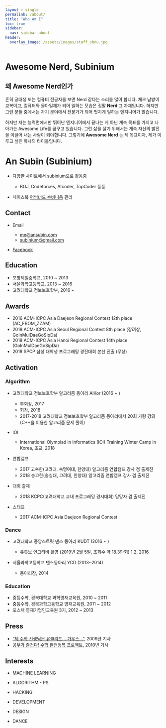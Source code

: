 ```yaml
---
layout : single
permalink: /about/
title: "Who Am I"
toc: true
sidebar:
  nav: sidebar-about
header:
  overlay_image: /assets/images/staff_sbnu.jpg
---
```


# Awesome Nerd, Subinium

## 왜 Awesome Nerd인가

흔히 공대생 또는 컴퓨터 전공자를 보면 Nerd 같다는 소리를 많이 합니다.
체크 남방이 교복이고, 컴퓨터와 물아일체가 되어 일하는 모습은 정말 **Nerd** 그 자체입니다.
하지만 그런 분들 중에서는 자기 분야에서 전문가가 되어 멋지게 일하는 엔지니어가 많습니다.

하지만 저는 능력면에서만 뛰어난 엔지니어에서 끝나는 게 아닌 계속 목표를 가지고 나아가는 Awesome Life를 꿈꾸고 있습니다.
그런 삶을 살기 위해서는 계속 자신의 발전을 이끌어 내는 사람이 되야합니다.
그렇기에 **Awesome Nerd** 는 제 목표이자, 제가 이루고 싶은 하나의 타이틀입니다.

# An Subin (Subinium)

- 다양한 사이트에서 subinium으로 활동중
  - BOJ, Codeforces, Atcoder, TopCoder 등등

- 페이스북 [어썸너드 수비니움](https://www.facebook.com/ANsubinium/) 관리

## Contact

- Email
  - me@ansubin.com
  - subinium@gmail.com

- [Facebook](https://www.facebook.com/subinium)

## Education

- 포항제철중학교, 2010 ~ 2013
- 서울과학고등학교, 2013 ~ 2016
- 고려대학교 정보보호학부, 2016 ~

## Awards

- 2016 ACM-ICPC Asia Daejeon Regional Contest 12th place (AC_FROM_ZZAM)
- 2018 ACM-ICPC Asia Seoul Regional Contest 8th place (장려상, GoInMulDaeGoSipDa)
- 2018 ACM-ICPC Asia Hanoi Regional Contest 14th place (GoInMulDaeGoSipDa)
- 2018 SPCP 삼성 대학생 프로그래밍 경진대회 본선 진출 (무상)

## Activation

### Algorithm

- 고려대학교 정보보호학부 알고리즘 동아리 AlKor (2016 ~ )
  - 부회장, 2017
  - 회장, 2018
  - 2017-2018 고려대학교 정보보호학부 알고리즘 동아리에서 20회 가량 강의 (C++을 이용한 알고리즘 문제 풀이)

- IOI
  - International Olympiad in Informatics (IOI) Training Winter Camp in Korea, 조교, 2018

- 연합캠프
  - 2017 고숙한(고려대, 숙명여대, 한양대) 알고리즘 연합캠프 강사 겸 출제진
  - 2018 숭고한(숭실대, 고려대, 한양대) 알고리즘 연합캠프 강사 겸 출제진

- 대회 출제
  - 2018 KCPC(고려대학교 교내 프로그래밍 경시대회) 담당자 겸 출제진

- 스태프
  - 2017 ACM-ICPC Asia Daejeon Regional Contest

### Dance

- 고려대학교 중앙스트릿 댄스 동아리 KUDT (2016 ~ )
  - 유튜브 연고티비 촬영 (2019년 2월 5일, 조회수 약 18.3만회) [1](https://www.youtube.com/watch?v=uebbD4GBwgg&t=582s) [2](https://www.youtube.com/watch?v=T9I6OccCCjg&t=728s), 2016

- 서울과학고등학교 댄스동아리 YCD (2013~2014)
  - 동아리장, 2014

### Education

- 중등수학, 경북대학교 과학영재교육원, 2010 ~ 2011
- 중등수학, 경북과학고등학교 영재교육원, 2011 ~ 2012
- 포스텍 영재기업인교육원 3기, 2012 ~ 2013

## Press

- [“제 수학 선생님은 유클리드… 가우스…”](http://news.donga.com/3/all/20090608/8741496/1), 2009년 기사
- [공부가 즐겁다! 수학 완전정복 프로젝트](http://woman.donga.com/3/all/12/142535/1), 2010년 기사

## Interests

- MACHINE LEARNING

- ALGORITHM - PS

- HACKING

- DEVELOPMENT

- DESIGN

- DANCE
